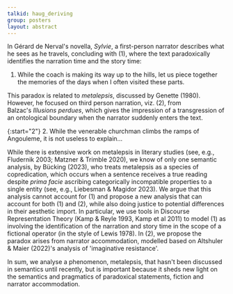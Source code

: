 ```yaml
---
talkid: haug_deriving
group: posters
layout: abstract
---
```


In Gérard de Nerval's novella, *Sylvie*, a first-person narrator describes what he sees as he travels, concluding with (1), where the text paradoxically identifies the narration time and the story time:

1.  While the coach is making its way up to the hills, let us piece together the memories of the days when I often visited these parts.

This paradox is related to *metalepsis*, discussed by Genette (1980). However, he focused on third person narration, viz. (2), from Balzac's *Illusions perdues*, which gives the impression of a transgression of an ontological boundary when the narrator suddenly enters the text. 

{:start="2"}
2. While the venerable churchman climbs the ramps of Angouleme, it is not useless to explain...

While there is extensive work on metalepsis in literary studies (see, e.g., Fludernik 2003; Matzner & Trimble 2020), we know of only one semantic analysis, by Bücking (2023), who treats metalepsis as a species of copredication, which occurs when a sentence receives a true reading despite *prima facie* ascribing categorically incompatible properties to a single entity (see, e.g., Liebesman & Magidor 2023). We argue that this analysis cannot account for (1) and propose a new analysis that can account for both (1) and (2), while also doing justice to potential differences in their aesthetic import. In particular, we use tools in Discourse Representation Theory (Kamp & Reyle 1993, Kamp et al 2011) to model (1) as involving the identification of the narration and story time in the scope of a fictional operator (in the style of Lewis 1978). In (2), we propose the paradox arises from narrator accommodation, modelled based on Altshuler & Maier (2022)'s analysis of 'imaginative resistance'.

In sum, we analyse a phenomenon, metalepsis, that hasn't been discussed in semantics until recently, but is important because it sheds new light on the semantics and pragmatics of paradoxical statements, fiction and narrator accommodation.